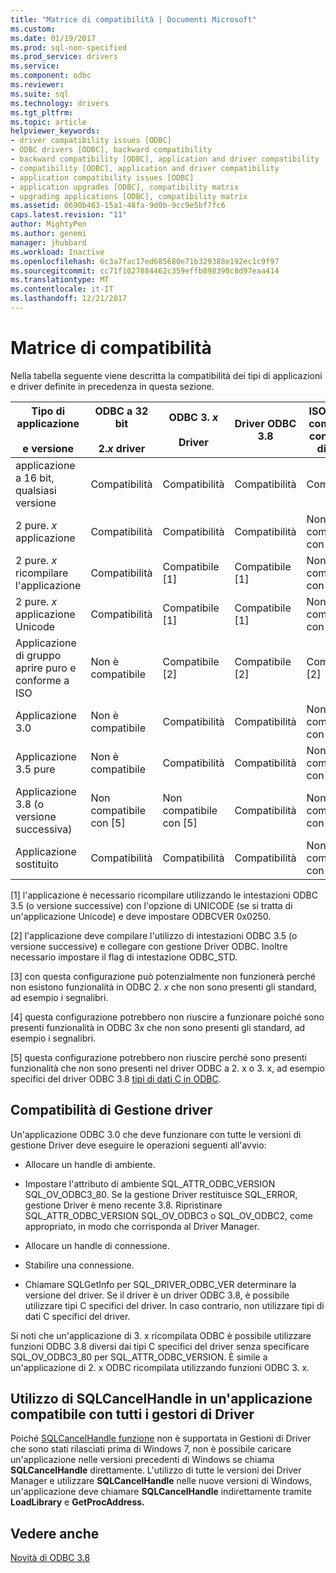 ```yaml
---
title: "Matrice di compatibilità | Documenti Microsoft"
ms.custom: 
ms.date: 01/19/2017
ms.prod: sql-non-specified
ms.prod_service: drivers
ms.service: 
ms.component: odbc
ms.reviewer: 
ms.suite: sql
ms.technology: drivers
ms.tgt_pltfrm: 
ms.topic: article
helpviewer_keywords:
- driver compatibility issues [ODBC]
- ODBC drivers [ODBC], backward compatibility
- backward compatibility [ODBC], application and driver compatibility
- compatibility [ODBC], application and driver compatibility
- application compatibility issues [ODBC]
- application upgrades [ODBC], compatibility matrix
- upgrading applications [ODBC], compatibility matrix
ms.assetid: 0690b463-15a1-48fa-9d0b-9cc9e5bf7fc6
caps.latest.revision: "11"
author: MightyPen
ms.author: genemi
manager: jhubbard
ms.workload: Inactive
ms.openlocfilehash: 6c3a7fac17ed685680e71b329388e192ec1c9f97
ms.sourcegitcommit: cc71f1027884462c359effb898390c8d97eaa414
ms.translationtype: MT
ms.contentlocale: it-IT
ms.lasthandoff: 12/21/2017
---
```

# <a name="compatibility-matrix"></a>Matrice di compatibilità
Nella tabella seguente viene descritta la compatibilità dei tipi di applicazioni e driver definite in precedenza in questa sezione.  
  
|Tipo di applicazione<br /><br /> e versione|ODBC a 32 bit<br /><br /> 2.*x* driver|ODBC 3. *x*<br /><br /> Driver|Driver ODBC 3.8|ISO e aprire compatibile con gruppo di driver|  
|--------------------------------------|-----------------------------------|---------------------------|---------------------|-----------------------------------------|  
|applicazione a 16 bit, qualsiasi versione|Compatibilità|Compatibilità|Compatibilità|Compatibilità|  
|2 pure. *x* applicazione|Compatibilità|Compatibilità|Compatibilità|Non compatibile con [3]|  
|2 pure. *x* ricompilare l'applicazione|Compatibilità|Compatibile [1]|Compatibile [1]|Non compatibile con [3]|  
|2 pure. *x* applicazione Unicode|Compatibilità|Compatibile [1]|Compatibile [1]|Non compatibile con [3]|  
|Applicazione di gruppo aprire puro e conforme a ISO|Non è compatibile|Compatibile [2]|Compatibile [2]|Compatibile [2]|  
|Applicazione 3.0|Non è compatibile|Compatibilità|Compatibilità|Non compatibile con [4]|  
|Applicazione 3.5 pure|Non è compatibile|Compatibilità|Compatibilità|Non compatibile con [4]|  
|Applicazione 3.8 (o versione successiva)|Non compatibile con [5]|Non compatibile con [5]|Compatibilità|Non compatibile con [4]|  
|Applicazione sostituito|Compatibilità|Compatibilità|Compatibilità|Non compatibile con [3]|  
  
 [1] l'applicazione è necessario ricompilare utilizzando le intestazioni ODBC 3.5 (o versione successive) con l'opzione di UNICODE (se si tratta di un'applicazione Unicode) e deve impostare ODBCVER 0x0250.  
  
 [2] l'applicazione deve compilare l'utilizzo di intestazioni ODBC 3.5 (o versione successive) e collegare con gestione Driver ODBC. Inoltre necessario impostare il flag di intestazione ODBC_STD.  
  
 [3] con questa configurazione può potenzialmente non funzionerà perché non esistono funzionalità in ODBC 2. *x* che non sono presenti gli standard, ad esempio i segnalibri.  
  
 [4] questa configurazione potrebbero non riuscire a funzionare poiché sono presenti funzionalità in ODBC 3*x* che non sono presenti gli standard, ad esempio i segnalibri.  
  
 [5] questa configurazione potrebbero non riuscire perché sono presenti funzionalità che non sono presenti nel driver ODBC a 2. x o 3. x, ad esempio specifici del driver ODBC 3.8 [tipi di dati C in ODBC](../../../odbc/reference/develop-app/c-data-types-in-odbc.md).  
  
## <a name="driver-manager-compatibility"></a>Compatibilità di Gestione driver  
 Un'applicazione ODBC 3.0 che deve funzionare con tutte le versioni di gestione Driver deve eseguire le operazioni seguenti all'avvio:  
  
-   Allocare un handle di ambiente.  
  
-   Impostare l'attributo di ambiente SQL_ATTR_ODBC_VERSION SQL_OV_ODBC3_80. Se la gestione Driver restituisce SQL_ERROR, gestione Driver è meno recente 3.8. Ripristinare SQL_ATTR_ODBC_VERSION SQL_OV_ODBC3 o SQL_OV_ODBC2, come appropriato, in modo che corrisponda al Driver Manager.  
  
-   Allocare un handle di connessione.  
  
-   Stabilire una connessione.  
  
-   Chiamare SQLGetInfo per SQL_DRIVER_ODBC_VER determinare la versione del driver. Se il driver è un driver ODBC 3.8, è possibile utilizzare tipi C specifici del driver. In caso contrario, non utilizzare tipi di dati C specifici del driver.  
  
 Si noti che un'applicazione di 3. x ricompilata ODBC è possibile utilizzare funzioni ODBC 3.8 diversi dai tipi C specifici del driver senza specificare SQL_OV_ODBC3_80 per SQL_ATTR_ODBC_VERSION. È simile a un'applicazione di 2. x ODBC ricompilata utilizzando funzioni ODBC 3. x.  
  
## <a name="using-sqlcancelhandle-in-an-application-compatible-with-all-driver-managers"></a>Utilizzo di SQLCancelHandle in un'applicazione compatibile con tutti i gestori di Driver  
 Poiché [SQLCancelHandle funzione](../../../odbc/reference/syntax/sqlcancelhandle-function.md) non è supportata in Gestioni di Driver che sono stati rilasciati prima di Windows 7, non è possibile caricare un'applicazione nelle versioni precedenti di Windows se chiama **SQLCancelHandle** direttamente. L'utilizzo di tutte le versioni dei Driver Manager e utilizzare **SQLCancelHandle** nelle nuove versioni di Windows, un'applicazione deve chiamare **SQLCancelHandle** indirettamente tramite **LoadLibrary** e **GetProcAddress.**  
  
## <a name="see-also"></a>Vedere anche  
 [Novità di ODBC 3.8](../../../odbc/reference/what-s-new-in-odbc-3-8.md)
